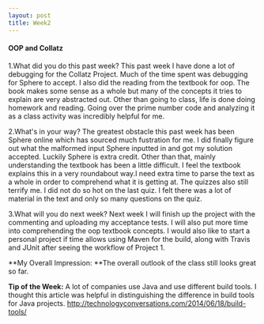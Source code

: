 ```yaml
---
layout: post
title: Week2
---
```


#### OOP and Collatz
1.What did you do this past week?
This past week I have done a lot of debugging for the Collatz Project. Much of the time spent was debugging for Sphere to accept. I also did the reading from the textbook for oop. The book makes some sense as a whole but many of the concepts it tries to explain are very abstracted out. Other than going to class, life is done doing homework and reading. Going over the prime number code and analyzing it as a class activity was incredibly helpful for me.

2.What's in your way?
The greatest obstacle this past week has been Sphere online which has sourced much fustration for me. I did finally figure out what the malformed input Sphere inputted in and got my solution accepted. Luckily Sphere is extra credit. Other than that, mainly understanding the textbook has been a little difficult. I feel the textbook explains this in a very roundabout way.I need extra time to parse the text as a whole in order to comprehend what it is getting at. The quizzes also still terrify me. I did not do so hot on the last quiz. I felt there was a lot of material in the text and only so many questions on the quiz.

3.What will you do next week?
Next week I will finish up the project with the commenting and uploading my acceptance tests. I will also put more time into comprehending the oop textbook concepts. I would also like to start a personal project if time allows using Maven for the build, along with Travis and JUnit after seeing the workflow of Project 1. 

**My Overall Impression: **The overall outlook of the class still looks great so far.

**Tip of the Week:** A lot of companies use Java and use different build tools. I thought this article was helpful in distinguishing the difference in build tools for Java projects.
<http://technologyconversations.com/2014/06/18/build-tools/>
